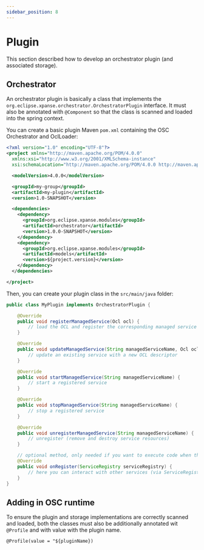 ```yaml
---
sidebar_position: 8
---
```


# Plugin

This section described how to develop an orchestrator plugin (and associated storage).

## Orchestrator

An orchestrator plugin is basically a class that implements
the `org.eclipse.xpanse.orchestrator.OrchestratorPlugin`
interface. It must also be annotated with `@Component` so that the class is scanned and loaded into
the spring context.

You can create a basic plugin Maven `pom.xml` containing the OSC Orchestrator and OclLoader:

```xml
<?xml version="1.0" encoding="UTF-8"?>
<project xmlns="http://maven.apache.org/POM/4.0.0"
  xmlns:xsi="http://www.w3.org/2001/XMLSchema-instance"
  xsi:schemaLocation="http://maven.apache.org/POM/4.0.0 http://maven.apache.org/xsd/maven-4.0.0.xsd">

  <modelVersion>4.0.0</modelVersion>

  <groupId>my-group</groupId>
  <artifactId>my-plugin</artifactId>
  <version>1.0-SNAPSHOT</version>

  <dependencies>
    <dependency>
      <groupId>org.eclipse.xpanse.modules</groupId>
      <artifactId>orchestrator</artifactId>
      <version>1.0.0-SNAPSHOT</version>
    </dependency>
    <dependency>
      <groupId>org.eclipse.xpanse.modules</groupId>
      <artifactId>models</artifactId>
      <version>${project.version}</version>
    </dependency>
  </dependencies>

</project>
```

Then, you can create your plugin class in the `src/main/java` folder:

```java
public class MyPlugin implements OrchestratorPlugin {

    @Override
    public void registerManagedService(Ocl ocl) {
        // load the OCL and register the corresponding managed service (creating all required resources)
    }

    @Override
    public void updateManagedService(String managedServiceName, Ocl ocl) {
        // update an existing service with a new OCL descriptor
    }

    @Override
    public void startManagedService(String managedServiceName) {
        // start a registered service
    }

    @Override
    public void stopManagedService(String managedServiceName) {
        // stop a registered service
    }

    @Override
    public void unregisterManagedService(String managedServiceName) {
        // unregister (remove and destroy service resources)
    }

    // optional method, only needed if you want to execute code when the plugin is loaded
    @Override
    public void onRegister(ServiceRegistry serviceRegistry) {
        // here you can interact with other services (via ServiceRegistry) in the OSC runtime
    }
}
```

## Adding in OSC runtime

To ensure the plugin and storage implementations are correctly scanned and loaded, both the classes
must also be additionally annotated wit  `@Profile` and with value with the plugin name.

```@Profile(value = "${pluginName})```
